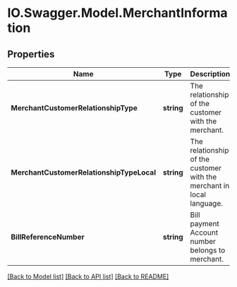 # IO.Swagger.Model.MerchantInformation
## Properties

Name | Type | Description | Notes
------------ | ------------- | ------------- | -------------
**MerchantCustomerRelationshipType** | **string** | The relationship of the customer with the merchant. | [optional] 
**MerchantCustomerRelationshipTypeLocal** | **string** | The relationship of the customer with the merchant in local language. | [optional] 
**BillReferenceNumber** | **string** | Bill payment Account number belongs to merchant. | 

[[Back to Model list]](../README.md#documentation-for-models) [[Back to API list]](../README.md#documentation-for-api-endpoints) [[Back to README]](../README.md)

